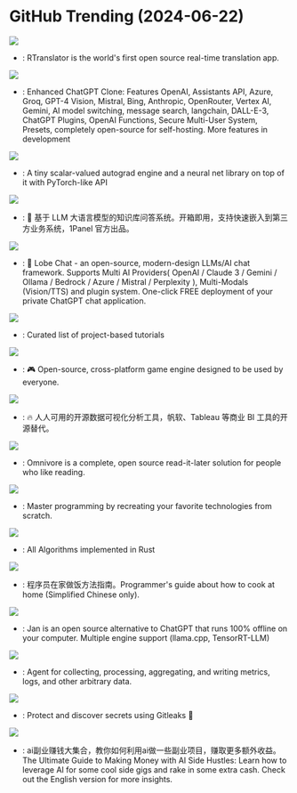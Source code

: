 # GitHub Trending (2024-06-22)

![](https://img.shields.io/badge/C%2B%2B-New%20216-green?style=flat-square&logo=appveyor)
- [](https://github.comundefined): RTranslator is the world's first open source real-time translation app.

![](https://img.shields.io/badge/TypeScript-New%20173-green?style=flat-square&logo=appveyor)
- [](https://github.comundefined): Enhanced ChatGPT Clone: Features OpenAI, Assistants API, Azure, Groq, GPT-4 Vision, Mistral, Bing, Anthropic, OpenRouter, Vertex AI, Gemini, AI model switching, message search, langchain, DALL-E-3, ChatGPT Plugins, OpenAI Functions, Secure Multi-User System, Presets, completely open-source for self-hosting. More features in development

![](https://img.shields.io/badge/Jupyter%20Notebook-New%20127-green?style=flat-square&logo=appveyor)
- [](https://github.comundefined): A tiny scalar-valued autograd engine and a neural net library on top of it with PyTorch-like API

![](https://img.shields.io/badge/Python-New%2049-green?style=flat-square&logo=appveyor)
- [](https://github.comundefined): 🚀 基于 LLM 大语言模型的知识库问答系统。开箱即用，支持快速嵌入到第三方业务系统，1Panel 官方出品。

![](https://img.shields.io/badge/TypeScript-New%20163-green?style=flat-square&logo=appveyor)
- [](https://github.comundefined): 🤯 Lobe Chat - an open-source, modern-design LLMs/AI chat framework. Supports Multi AI Providers( OpenAI / Claude 3 / Gemini / Ollama / Bedrock / Azure / Mistral / Perplexity ), Multi-Modals (Vision/TTS) and plugin system. One-click FREE deployment of your private ChatGPT chat application.

![](https://img.shields.io/badge/none-New%20190-green?style=flat-square&logo=appveyor)
- [](https://github.comundefined): Curated list of project-based tutorials

![](https://img.shields.io/badge/JavaScript-New%20170-green?style=flat-square&logo=appveyor)
- [](https://github.comundefined): 🎮 Open-source, cross-platform game engine designed to be used by everyone.

![](https://img.shields.io/badge/Java-New%2014-green?style=flat-square&logo=appveyor)
- [](https://github.comundefined): 🔥 人人可用的开源数据可视化分析工具，帆软、Tableau 等商业 BI 工具的开源替代。

![](https://img.shields.io/badge/TypeScript-New%20270-green?style=flat-square&logo=appveyor)
- [](https://github.comundefined): Omnivore is a complete, open source read-it-later solution for people who like reading.

![](https://img.shields.io/badge/none-New%20394-green?style=flat-square&logo=appveyor)
- [](https://github.comundefined): Master programming by recreating your favorite technologies from scratch.

![](https://img.shields.io/badge/Rust-New%2040-green?style=flat-square&logo=appveyor)
- [](https://github.comundefined): All Algorithms implemented in Rust

![](https://img.shields.io/badge/Dockerfile-New%20228-green?style=flat-square&logo=appveyor)
- [](https://github.comundefined): 程序员在家做饭方法指南。Programmer's guide about how to cook at home (Simplified Chinese only).

![](https://img.shields.io/badge/TypeScript-New%2070-green?style=flat-square&logo=appveyor)
- [](https://github.comundefined): Jan is an open source alternative to ChatGPT that runs 100% offline on your computer. Multiple engine support (llama.cpp, TensorRT-LLM)

![](https://img.shields.io/badge/Go-New%2023-green?style=flat-square&logo=appveyor)
- [](https://github.comundefined): Agent for collecting, processing, aggregating, and writing metrics, logs, and other arbitrary data.

![](https://img.shields.io/badge/Go-New%20195-green?style=flat-square&logo=appveyor)
- [](https://github.comundefined): Protect and discover secrets using Gitleaks 🔑

![](https://img.shields.io/badge/none-New%20147-green?style=flat-square&logo=appveyor)
- [](https://github.comundefined): ai副业赚钱大集合，教你如何利用ai做一些副业项目，赚取更多额外收益。The Ultimate Guide to Making Money with AI Side Hustles: Learn how to leverage AI for some cool side gigs and rake in some extra cash. Check out the English version for more insights.

